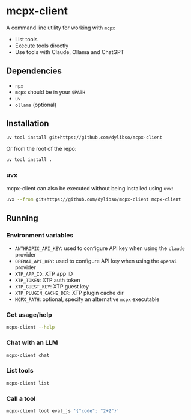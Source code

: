 # mcpx-client

A command line utility for working with `mcpx`

- List tools
- Execute tools directly
- Use tools with Claude, Ollama and ChatGPT

## Dependencies

- `npx`
- `mcpx` should be in your `$PATH`
- `uv`
- `ollama` (optional)

## Installation

```sh
uv tool install git+https://github.com/dylibso/mcpx-client
```

Or from the root of the repo:

```sh
uv tool install .
```

### uvx

mcpx-client can also be executed without being installed using `uvx`:

```sh
uvx --from git+https://github.com/dylibso/mcpx-client mcpx-client
```

## Running

### Environment variables

- `ANTHROPIC_API_KEY`: used to configure API key when using the `claude` provider
- `OPENAI_API_KEY`: used to configure API key when using the `openai` provider
- `XTP_APP_ID`: XTP app ID
- `XTP_TOKEN`: XTP auth token
- `XTP_GUEST_KEY`: XTP guest key
- `XTP_PLUGIN_CACHE_DIR`: XTP plugin cache dir
- `MCPX_PATH`: optional, specify an alternative `mcpx` executable

### Get usage/help 

```sh
mcpx-client --help
```

### Chat with an LLM

```sh
mcpx-client chat
```

### List tools

```sh
mcpx-client list
```

### Call a tool

```sh
mcpx-client tool eval_js '{"code": "2+2"}'
```
